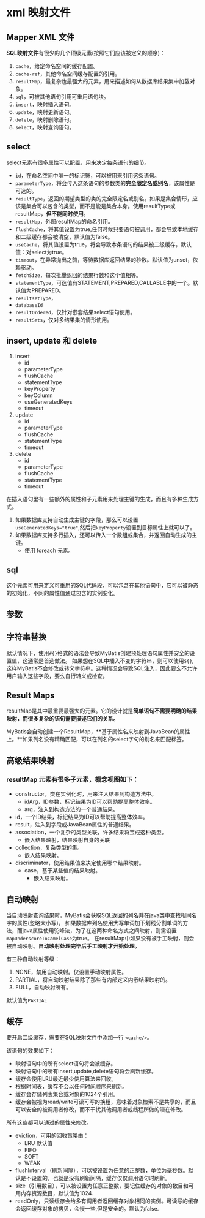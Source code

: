 # xml 映射文件

## Mapper XML 文件

**SQL映射文件**有很少的几个顶级元素(按照它们应该被定义的顺序)：
1. `cache`，给定命名空间的缓存配置。
2. `cache-ref`，其他命名空间缓存配置的引用。
3. `resultMap`，最复杂也最强大的元素，用来描述如何从数据库结果集中加载对象。
4. `sql`，可被其他语句引用可重用语句块。
5. `insert`，映射插入语句。
6. `update`，映射更新语句。
7. `delete`，映射删除语句。
8. `select`，映射查询语句。

## select

select元素有很多属性可以配置，用来决定每条语句的细节。
* `id`，在命名空间中唯一的标识符，可以被用来引用这条语句。
* `parameterType`，将会传入这条语句的参数类的**完全限定名或别名**，该属性是可选的。
* `resultType`，返回的期望类型的类的完全限定名或别名。如果是集合情形，应该是集合可以包含的类型，而不是能是集合本身。使用resultType或resultMap，**但不能同时使用**。
* `resultMap`，外部resultMap的命名引用。
* `flushCache`，将其值设置为true,任何时候只要语句被调用，都会导致本地缓存和二级缓存都会被清空，默认值为false。
* `useCache`，将其值设置为true，将会导致本条语句的结果被二级缓存，默认值：对select为true。
* `timeout`，在异常抛出之前，等待数据库返回结果的秒数。默认值为unset，依赖驱动。
* `fetchSize`，每次批量返回的结果行数和这个值相等。
* `statementType`，可选值有STATEMENT,PREPARED,CALLABLE中的一个。默认值为PREPARED。
* `resultsetType`，
* `databaseId`
* `resultOrdered`，仅针对嵌套结果select语句使用。
* `resultSets`，仅对多结果集的情形使用。

## insert, update 和 delete

1. insert
    * id
    * parameterType
    * flushCache
    * statementType
    * keyProperty
    * keyColumn
    * useGeneratedKeys
    * timeout
2. update
    * id
    * parameterType
    * flushCache
    * statementType
    * timeout
3. delete
    * id
    * parameterType
    * flushCache
    * statementType
    * timeout
    
在插入语句里有一些额外的属性和子元素用来处理主键的生成，而且有多种生成方式。
1. 如果数据库支持自动生成主键的字段，那么可以设置`useGeneratedKeys="true"`,然后把`keyProperty`设置到目标属性上就可以了。
2. 如果数据库支持多行插入，还可以传入一个数组或集合，并返回自动生成的主键。
    * 使用 foreach 元素。
    
## sql

这个元素可用来定义可重用的SQL代码段，可以包含在其他语句中，它可以被静态的初始化，不同的属性值通过包含的实例变化。

## 参数

## 字符串替换

默认情况下，使用`#{}`格式的语法会导致MyBatis创建预处理语句属性并安全的设置值，这通常是首选做法。
如果想在SQL中插入不变的字符串，则可以使用`${}`,这样MyBatis不会修改或转义字符串。这种情况会导致SQL注入，因此要么不允许用户输入这些字段，要么自行转义或检查。

## Result Maps

resultMap是其中最重要最强大的元素。它的设计就是**简单语句不需要明确的结果映射，而很多复杂的语句需要描述它们的关系。**

MyBatis会自动创建一个ResultMap，**基于属性名来映射到JavaBean的属性上。**如果列名没有精确匹配，可以在列名的select字句的别名来匹配标签。

## 高级结果映射

### resultMap 元素有很多子元素，概念视图如下：

* constructor，类在实例化时，用来注入结果到构造方法中。
    * idArg，ID参数，标记结果为ID可以帮助提高整体效率。
    * arg，注入到构造方法的一个普通结果。
* id，一个ID结果，标记结果为ID可以帮助提高整体效率。
* result，注入到字段或JavaBean属性的普通结果。
* association，一个复杂的类型关联，许多结果将宝成这种类型。
    * 嵌入结果映射，结果映射自身的关联
* collection，复杂类型的集。
    * 嵌入结果映射。
* discriminator，使用结果值来决定使用哪个结果映射。
    * case，基于某些值的结果映射。
        * 嵌入结果映射。
        
## 自动映射

当自动映射查询结果时，MyBatis会获取SQL返回的列名并在java类中查找相同名字的属性(忽略大小写)。
如果数据库列名使用大写单词加下划线分割单词的方法，而java属性使用驼峰法，为了在这两种命名方式之间映射，则需设置`mapUnderscoreToCamelCase`为true。
在resultMap中如果没有被手工映射，则会被自动映射。**自动映射处理完毕后手工映射才开始处理。**

有三种自动映射等级：
1. NONE，禁用自动映射。仅设置手动映射属性。
2. PARTIAL，将自动映射结果除了那些有内部定义内嵌结果映射的。
3. FULL，自动映射所有。

默认值为`PARTIAL`

## 缓存

要开启二级缓存，需要在SQL映射文件中添加一行
`<cache/>`。

该语句的效果如下：
* 映射语句中的所有select语句将会被缓存。
* 映射语句中的所有insert,update,delete语句将会刷新缓存。
* 缓存会使用LRU最近最少使用算法来回收。
* 根据时间表，缓存不会以任何时间顺序来刷新。
* 缓存会存储列表集合或对象的1024个引用。
* 缓存会被视为read/write可读可写的换粗，意味着对象检索不是共享的，而且可以安全的被调用者修改，而不干扰其他调用者或线程所做的潜在修改。

所有这些都可以通过<cache>的属性来修改。
* eviction，可用的回收策略由：
    * LRU   默认值
    * FIFO
    * SOFT
    * WEAK
* flushInterval（刷新间隔），可以被设置为任意的正整数，单位为毫秒数。默认是不设置的，也就是没有刷新间隔，缓存仅仅调用语句时刷新。
* size（引用数目），可以被设置为任意正整数，要记住缓存的对象的数目和可用内存资源数目，默认值为1024.
* readOnly，只读缓存会给多有调用者返回缓存对象相同的实例。可读写的缓存会返回缓存对象的拷贝，会慢一些,但是安全的。默认为false.